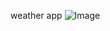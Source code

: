 weather app
![Image](https://github.com/user-attachments/assets/779b412b-1efe-4ad7-9695-3cabdf4a5760)
